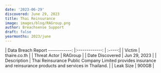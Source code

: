 ```yaml
---
date: '2023-06-29'
discovered: June 29, 2023
title: Thai Reinsurance
image: images/blog/RAGroup.png
author: Breachsense Support
draft: false
yearmonths: 2023/june
---
```



| Data Breach Report
------------:     |:-------------:    | :-----:|
| Victim      | thaire.co.th      | 
| Threat Actor      | RAGroup      | 
| Date Discovered      | Jun 29, 2023      | 
| Description      | Thai Reinsurance Public Company Limited provides insurance and reinsurance products and services in Thailand.      | 
| Leak Size      | 900GB      | 

